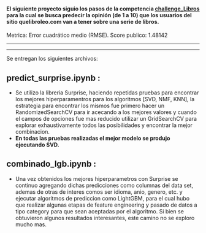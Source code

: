 #### El siguiente proyecto siguio los pasos de la competencia [challenge_Libros](https://www.kaggle.com/c/prediccion-de-opiniones-de-libros-fcen-2020/leaderboard) para la cual se busca predecir la opinión (de 1 a 10) que los usuarios del sitio quelibroleo.com van a tener sobre una serie de libros.
Metrica: Error cuadrático medio (RMSE).
Score publico: 1.48142


------
------

Se entregan los siguientes archivos:

## predict_surprise.ipynb : 
- Se utilizo la libreria Surprise, haciendo repetidas pruebas para encontrar los mejores hiperparamentros para los algoritmos [SVD, NMF, KNN], la estrategia para encontrar los mismos fue primero hacer un RandomizedSearchCV para ir acecando a los mejores valores y cuando el campos de opciones fue mas reducido utilizar un GridSearchCV para explorar exhaustivamente todos las posibilidades y encontrar la mejor combinacion.
- **En todas las pruebas realizadas el mejor modelo se produjo ejecutando SVD.**

## combinado_lgb.ipynb : 
- Una vez obtenidos los mejores hiperparametros con Surprise se continuo agregando dichas predicciones como columnas del data set, ademas de otras de interes comos ser idioma, anio, genero, etc. y ejecutar algoritmos de prediccion como LightGBM, para el cual hubo que realizar algunas etapas de feature engineering y pasado de datos a tipo category para que sean aceptadas por el algoritmo. Si bien se obtuvieron algunos resultados interesantes, este camino no se exploro mucho mas.




